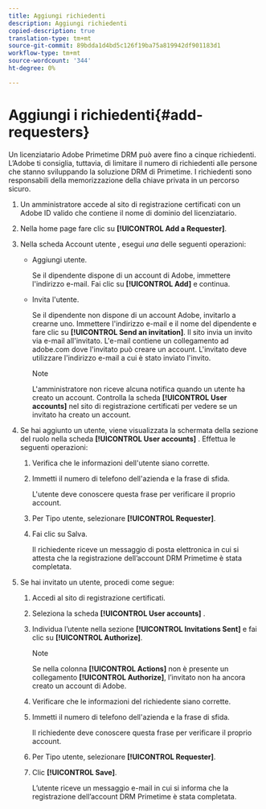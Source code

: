 ```yaml
---
title: Aggiungi richiedenti
description: Aggiungi richiedenti
copied-description: true
translation-type: tm+mt
source-git-commit: 89bdda1d4bd5c126f19ba75a819942df901183d1
workflow-type: tm+mt
source-wordcount: '344'
ht-degree: 0%

---
```



# Aggiungi i richiedenti{#add-requesters}

Un licenziatario Adobe Primetime DRM può avere fino a cinque richiedenti. L’Adobe ti consiglia, tuttavia, di limitare il numero di richiedenti alle persone che stanno sviluppando la soluzione DRM di Primetime. I richiedenti sono responsabili della memorizzazione della chiave privata in un percorso sicuro.

1. Un amministratore accede al sito di registrazione certificati con un Adobe ID valido che contiene il nome di dominio del licenziatario.
1. Nella home page fare clic su **[!UICONTROL Add a Requester]**.
1. Nella scheda Account utente , esegui *una* delle seguenti operazioni:

   * Aggiungi utente.

      Se il dipendente dispone di un account di Adobe, immettere l&#39;indirizzo e-mail. Fai clic su **[!UICONTROL Add]** e continua.
   * Invita l&#39;utente.

      Se il dipendente non dispone di un account Adobe, invitarlo a crearne uno. Immettere l&#39;indirizzo e-mail e il nome del dipendente e fare clic su **[!UICONTROL Send an invitation]**. Il sito invia un invito via e-mail all&#39;invitato. L&#39;e-mail contiene un collegamento ad adobe.com dove l&#39;invitato può creare un account. L&#39;invitato deve utilizzare l&#39;indirizzo e-mail a cui è stato inviato l&#39;invito.

      >[!NOTE]
      >
      >L&#39;amministratore non riceve alcuna notifica quando un utente ha creato un account. Controlla la scheda **[!UICONTROL User accounts]** nel sito di registrazione certificati per vedere se un invitato ha creato un account.

1. Se hai aggiunto un utente, viene visualizzata la schermata della sezione del ruolo nella scheda **[!UICONTROL User accounts]** . Effettua le seguenti operazioni:

   1. Verifica che le informazioni dell&#39;utente siano corrette.
   1. Immetti il numero di telefono dell&#39;azienda e la frase di sfida.

      L&#39;utente deve conoscere questa frase per verificare il proprio account.
   1. Per Tipo utente, selezionare **[!UICONTROL Requester]**.
   1. Fai clic su Salva.

      Il richiedente riceve un messaggio di posta elettronica in cui si attesta che la registrazione dell’account DRM Primetime è stata completata.

1. Se hai invitato un utente, procedi come segue:

   1. Accedi al sito di registrazione certificati.
   1. Seleziona la scheda **[!UICONTROL User accounts]** .
   1. Individua l’utente nella sezione **[!UICONTROL Invitations Sent]** e fai clic su **[!UICONTROL Authorize]**.

      >[!NOTE]
      >
      >Se nella colonna **[!UICONTROL Actions]** non è presente un collegamento **[!UICONTROL Authorize]**, l’invitato non ha ancora creato un account di Adobe.

   1. Verificare che le informazioni del richiedente siano corrette.
   1. Immetti il numero di telefono dell&#39;azienda e la frase di sfida.

      Il richiedente deve conoscere questa frase per verificare il proprio account.
   1. Per Tipo utente, selezionare **[!UICONTROL Requester]**.
   1. Clic **[!UICONTROL Save]**.

      L’utente riceve un messaggio e-mail in cui si informa che la registrazione dell’account DRM Primetime è stata completata.

